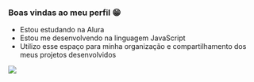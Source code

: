 ### Boas vindas ao meu perfil 😁

- Estou estudando na Alura
- Estou me desenvolvendo na linguagem JavaScript
- Utilizo esse espaço para minha organização e compartilhamento dos meus projetos desenvolvidos

![](https://media1.tenor.com/m/CDW3UJnnfSkAAAAC/garfield-hi.gif)
